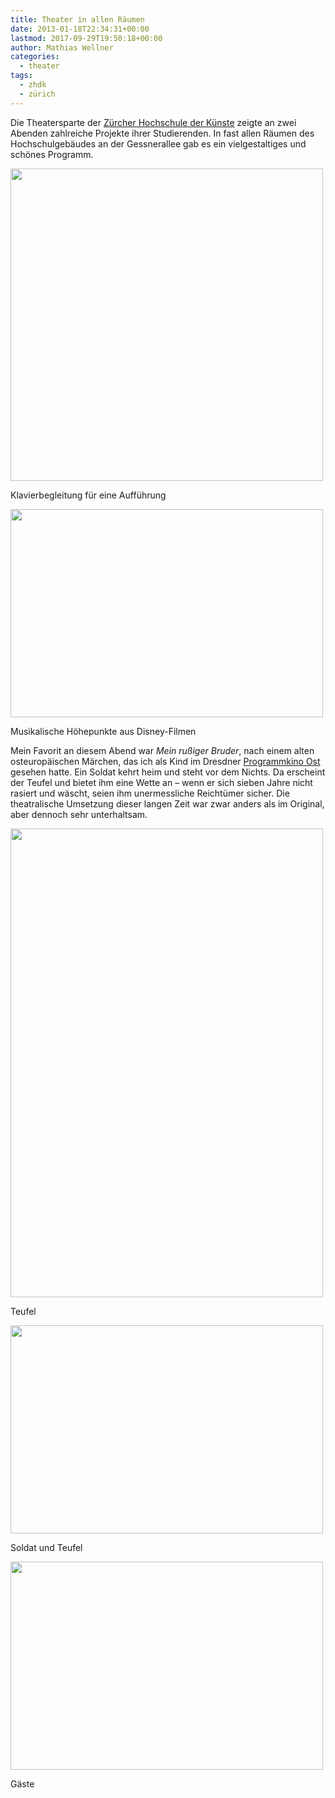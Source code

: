 ```yaml
---
title: Theater in allen Räumen
date: 2013-01-18T22:34:31+00:00
lastmod: 2017-09-29T19:50:18+00:00
author: Mathias Wellner
categories:
  - theater
tags:
  - zhdk
  - zürich
---
```

Die Theatersparte der [Zürcher Hochschule der Künste](http://www.zhdk.ch) zeigte an zwei Abenden zahlreiche Projekte ihrer Studierenden. In fast allen Räumen des Hochschulgebäudes an der Gessnerallee gab es ein vielgestaltiges und schönes Programm. 

<div style="width: 510px" class="wp-caption aligncenter">
  <img src="https://lh4.googleusercontent.com/-oVxaVqRSiK4/UPxU9OnvCVI/AAAAAAAAA5o/9RAuNmDnXIs/s800/MW_20130118_0797.jpg" height="500" width="500" />
  
  <p class="wp-caption-text">
    Klavierbegleitung für eine Aufführung<br />
  </p>
</div>

<div style="width: 510px" class="wp-caption aligncenter">
  <img src="https://lh6.googleusercontent.com/-vU1Q-daZ1CE/UPxU9IHV2RI/AAAAAAAAA5g/ZHtqCuyP1uw/s800/MW_20130118_0798.jpg" height="333" width="500" />
  
  <p class="wp-caption-text">
    Musikalische Höhepunkte aus Disney-Filmen<br />
  </p>
</div>

Mein Favorit an diesem Abend war _Mein rußiger Bruder_, nach einem alten osteuropäischen Märchen, das ich als Kind im Dresdner [Programmkino Ost](http://www.programmkino-ost.de/) gesehen hatte. Ein Soldat kehrt heim und steht vor dem Nichts. Da erscheint der Teufel und bietet ihm eine Wette an &ndash; wenn er sich sieben Jahre nicht rasiert und wäscht, seien ihm unermessliche Reichtümer sicher. Die theatralische Umsetzung dieser langen Zeit war zwar anders als im Original, aber dennoch sehr unterhaltsam. 

<div style="width: 510px" class="wp-caption aligncenter">
  <img src="https://lh4.googleusercontent.com/-xZBsvPYS0sI/UPxU9AJHn3I/AAAAAAAAA5k/4UTiI7Os__Y/s800/MW_20130118_0799.jpg" height="750" width="500" />
  
  <p class="wp-caption-text">
    Teufel<br />
  </p>
</div>

<div style="width: 510px" class="wp-caption aligncenter">
  <img src="https://lh3.googleusercontent.com/-DwmZ9Y0-wB8/UPxU9soIRoI/AAAAAAAAA5s/aiC_Twj3Uk4/s800/MW_20130118_0800.jpg" height="333" width="500" />
  
  <p class="wp-caption-text">
    Soldat und Teufel<br />
  </p>
</div>

<div style="width: 510px" class="wp-caption aligncenter">
  <img src="https://lh3.googleusercontent.com/-Pi-YXaU_wKs/UPxU907fNjI/AAAAAAAAA5w/fpnS2Ww0FMY/s800/MW_20130118_0801.jpg" height="333" width="500" />
  
  <p class="wp-caption-text">
    Gäste<br />
  </p>
</div>